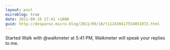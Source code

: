 ```yaml
---
layout: post
microblog: true
date: 2011-09-10 17:41 +1000
guid: http://desparoz.micro.blog/2011/09/10/t112430417554051072.html
---
```

Started Walk with @walkmeter at 5:41 PM, Walkmeter will speak your replies to me.

